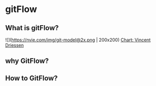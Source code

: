 
# gitFlow

## What is gitFlow?

![](https://nvie.com/img/git-model@2x.png | 200x200)
[Chart: Vincent Driessen](https://nvie.com/posts/a-successful-git-branching-model/)

## why GitFlow?

## How to GitFlow?
